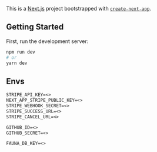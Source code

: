 This is a [Next.js](https://nextjs.org/) project bootstrapped with [`create-next-app`](https://github.com/vercel/next.js/tree/canary/packages/create-next-app).

## Getting Started

First, run the development server:

```bash
npm run dev
# or
yarn dev
```

## Envs
```md
STRIPE_API_KEY=<>
NEXT_APP_STRIPE_PUBLIC_KEY=<>
STRIPE_WEBHOOK_SECRET=<>
STRIPE_SUCCESS_URL=<>
STRIPE_CANCEL_URL=<>

GITHUB_ID=<>
GITHUB_SECRET=<>

FAUNA_DB_KEY=<>

```